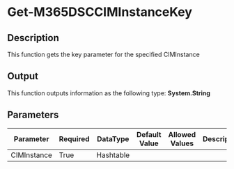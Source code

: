 ﻿# Get-M365DSCCIMInstanceKey

## Description

This function gets the key parameter for the specified CIMInstance

## Output

This function outputs information as the following type:
**System.String**

## Parameters

| Parameter | Required | DataType | Default Value | Allowed Values | Description |
| --- | --- | --- | --- | --- | --- |
| CIMInstance | True | Hashtable |  |  |  |


